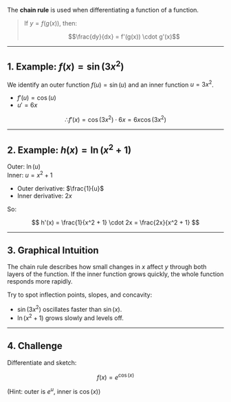 
The **chain rule** is used when differentiating a function of a function.

> If $y = f(g(x))$, then:
>
> $$\frac{dy}{dx} = f'(g(x)) \cdot g'(x)$$

---

## 1. Example: $f(x) = \sin(3x^2)$

We identify an outer function $f(u) = \sin(u)$ and an inner function $u = 3x^2$.

- $f'(u) = \cos(u)$
- $u' = 6x$

$$
∴ f'(x) = \cos(3x^2) \cdot 6x = 6x \cos(3x^2)
$$



---

## 2. Example: $h(x) = \ln(x^2 + 1)$

Outer: $\ln(u)$  
Inner: $u = x^2 + 1$

- Outer derivative: $\frac{1}{u}$
- Inner derivative: $2x$

So:

$$
h'(x) = \frac{1}{x^2 + 1} \cdot 2x = \frac{2x}{x^2 + 1}
$$



---

## 3. Graphical Intuition

The chain rule describes how small changes in $x$ affect $y$ through both layers of the function. If the inner function grows quickly, the whole function responds more rapidly.

Try to spot inflection points, slopes, and concavity:

- $\sin(3x^2)$ oscillates faster than $\sin(x)$.
- $\ln(x^2 + 1)$ grows slowly and levels off.

---

## 4. Challenge

Differentiate and sketch:

$$
f(x) = e^{\cos(x)}
$$

(Hint: outer is $e^u$, inner is $\cos(x)$)
